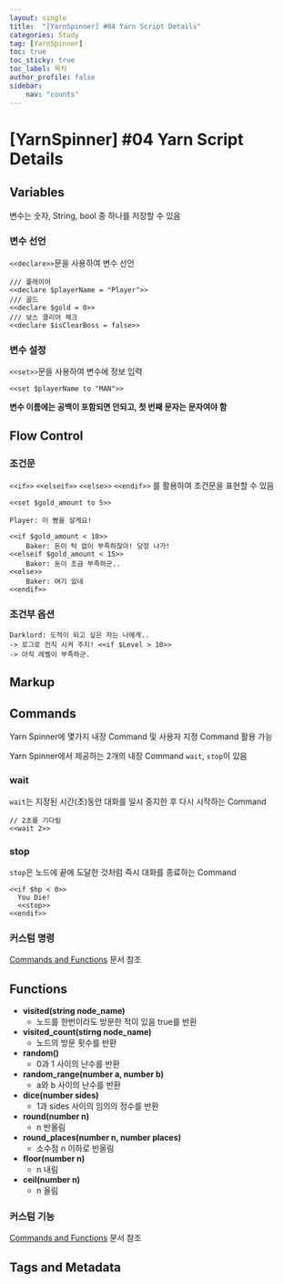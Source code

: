 ```yaml
---
layout: single
title:  "[YarnSpinner] #04 Yarn Script Details"
categories: Study
tag: [YarnSpinner]
toc: true 
toc_sticky: true 
toc_label: 목차    
author_profile: false
sidebar:
    nav: "counts"
---
```


# [YarnSpinner] #04 Yarn Script Details
## Variables
변수는 숫자, String, bool 중 하나를 저장할 수 있음

### 변수 선언
```<<declare>>```문을 사용하여 변수 선언
```
/// 플레이어
<<declare $playerName = "Player">>
/// 골드
<<declare $gold = 0>>
/// 보스 클리어 체크
<<declare $isClearBoss = false>>
```
### 변수 설정
```<<set>>```문을 사용하여 변수에 정보 입력
```
<<set $playerName to "MAN">>
```
**변수 이름에는 공백이 포함되면 안되고, 첫 번째 문자는 문자여야 함**

## Flow Control

### 조건문
```<<if>>``` ```<<elseif>>``` ```<<else>>``` ```<<endif>>``` 를 활용하여 조건문을 표현할 수 있음
```
<<set $gold_amount to 5>>

Player: 이 빵을 살게요!

<<if $gold_amount < 10>>
    Baker: 돈이 턱 없이 부족하잖아! 당장 나가!
<<elseif $gold_amount < 15>>
    Baker: 돈이 조금 부족하군..
<<else>>
    Baker: 여기 있네
<<endif>>
```

### 조건부 옵션
```
Darklord: 도적이 되고 싶은 자는 나에게..
-> 로그로 전직 시켜 주지! <<if $Level > 10>>
-> 아직 레벨이 부족하군.
```

## Markup

## Commands

Yarn Spinner에 몇가지 내장 Command 및 사용자 지정 Command 활용 가능

Yarn Spinner에서 제공하는 2개의 내장 Command ```wait```, ```stop```이 있음

### wait
```wait```는 지정된 시간(초)동안 대화를 일시 중지한 후 다시 시작하는 Command
```
// 2초를 기다림
<<wait 2>>
```

### stop
```stop```은 노드에 끝에 도달한 것처럼 즉시 대화를 종료하는 Command
```
<<if $hp < 0>>
  You Die!
  <<stop>>
<<endif>>
```
### 커스텀 명령 
[Commands and Functions](https://docs.yarnspinner.dev/using-yarnspinner-with-unity/assets-and-localization) 문서 참조

## Functions
* **visited(string node_name)**
  * 노드를 한번이라도 방문한 적이 있음 true를 반환
* **visited_count(stirng node_name)**
  * 노드의 방문 횟수를 반환
* **random()**
  * 0과 1 사이의 난수를 반환
* **random_range(number a, number b)**
  * a와 b 사이의 난수를 반환
* **dice(number sides)**
  * 1과 sides 사이의 임의의 정수를 반환
* **round(number n)**
  * n 반올림
* **round_places(number n, number places)**
  * 소수점 n 이하로 반올림
* **floor(number n)**
  * n 내림
* **ceil(number n)**
  * n 올림

### 커스텀 기능 
[Commands and Functions](https://docs.yarnspinner.dev/using-yarnspinner-with-unity/assets-and-localization) 문서 참조


## Tags and Metadata
